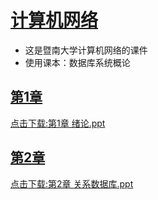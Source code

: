 # [计算机网络](https://github.com/scutcyr/jida_teaching/tree/master/shujvku)
- 这是暨南大学计算机网络的课件
- 使用课本：数据库系统概论

## [第1章](https://raw.githubusercontent.com/scutcyr/jida_teaching/master/shujvku/%E7%AC%AC1%E7%AB%A0%20%E7%BB%AA%E8%AE%BA.ppt)
  [点击下载:第1章 绪论.ppt](https://raw.githubusercontent.com/scutcyr/jida_teaching/master/shujvku/%E7%AC%AC1%E7%AB%A0%20%E7%BB%AA%E8%AE%BA.ppt)
## [第2章](https://raw.githubusercontent.com/scutcyr/jida_teaching/master/shujvku/%E7%AC%AC2%E7%AB%A0%20%E5%85%B3%E7%B3%BB%E6%95%B0%E6%8D%AE%E5%BA%93.ppt)
  [点击下载:第2章 关系数据库.ppt](https://raw.githubusercontent.com/scutcyr/jida_teaching/master/shujvku/%E7%AC%AC2%E7%AB%A0%20%E5%85%B3%E7%B3%BB%E6%95%B0%E6%8D%AE%E5%BA%93.ppt)
